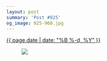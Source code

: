 ```yaml
---
layout: post
summary: 'Post #925'
og_image: 925-960.jpg
---
```


<p>
 <time>
  <a href="/925">
   {{ page.date | date: "%B %-d, %Y" }}
  </a>
 </time>
 <a href="/925">
  <figure data-taken="10/7/2019">
   <img sizes="(min-width: 700px) 50vw, calc(100vw - 2rem)" src="{{ site.assets_url }}/925-480.jpg" srcset="{{ site.assets_url }}/925-240.jpg 240w, {{ site.assets_url }}/925-480.jpg 480w, {{ site.assets_url }}/925-720.jpg 720w, {{ site.assets_url }}/925-960.jpg 960w"/>
  </figure>
 </a>
</p>
